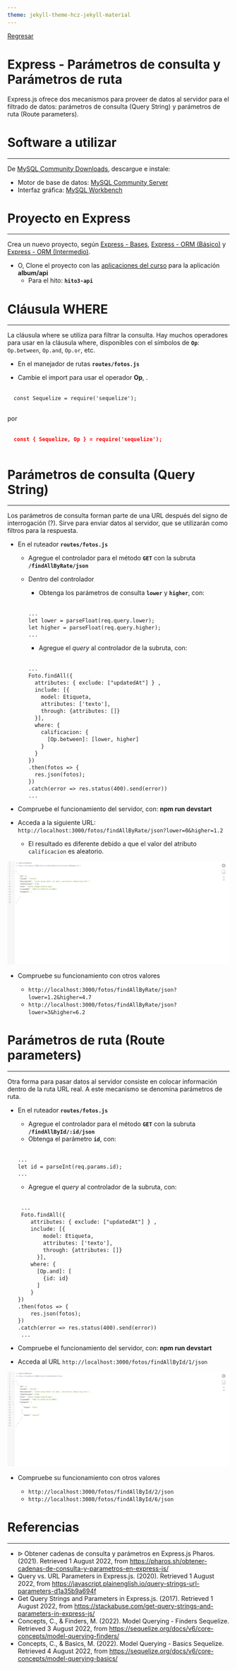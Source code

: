 ```yaml
---
theme: jekyll-theme-hcz-jekyll-material
---
```


[Regresar](/DAWM/)

Express - Parámetros de consulta y Parámetros de ruta
=====================================================

Express.js ofrece dos mecanismos para proveer de datos al servidor para el filtrado de datos: parámetros de consulta (Query String) y parámetros de ruta (Route parameters).


Software a utilizar
===================
* * *

De [MySQL Community Downloads](https://dev.mysql.com/downloads/), descargue e instale:
* Motor de base de datos: [MySQL Community Server](https://dev.mysql.com/downloads/mysql/)
* Interfaz gráfica: [MySQL Workbench](https://dev.mysql.com/downloads/workbench/)

Proyecto en Express
===================

* * *

Crea un nuevo proyecto, según [Express - Bases](https://dawfiec.github.io/DAWM/tutoriales/express_bases.html), [Express - ORM (Básico)](https://dawfiec.github.io/DAWM/tutoriales/express_ormbasico.html) y [Express - ORM (Intermedio)](https://dawfiec.github.io/DAWM/tutoriales/express_ormintermedio.html).

* O, Clone el proyecto con las [aplicaciones del curso](https://github.com/DAWFIEC/DAWM-apps) para la aplicación **album/api**
    - Para el hito: **`hito3-api`**

Cláusula WHERE
===============
* * *

La cláusula where se utiliza para filtrar la consulta. Hay muchos operadores para usar en la cláusula where, disponibles con el símbolos de **`Op`**: `Op.between`, `Op.and`, `Op.or`, etc.

* En el manejador de rutas **`routes/fotos.js`**
 + Cambie el import para usar el operador **Op**, .

  <pre><code>
  const Sequelize = require('sequelize');
  </code></pre>

  por

  <pre><code>
  <b style="color:red">const { Sequelize, Op } = require('sequelize');</b>
  </code></pre>


Parámetros de consulta (Query String)
=====================================
* * *

Los parámetros de consulta forman parte de una URL después del signo de interrogación (?). Sirve para enviar datos al servidor, que se utilizarán como filtros para la respuesta.

* En el ruteador **`routes/fotos.js`**
  + Agregue el controlador para el método **`GET`** con la subruta **`/findAllByRate/json`**
  + Dentro del controlador
    - Obtenga los parámetros de consulta **`lower`** y **`higher`**, con:

    <pre><code>
  	...
  	let lower = parseFloat(req.query.lower);
  	let higher = parseFloat(req.query.higher);
  	...
    </code></pre>

    - Agregue el _query_ al controlador de la subruta, con:

    <pre><code>
    ...
    Foto.findAll({
      attributes: { exclude: ["updatedAt"] } ,
      include: [{
        model: Etiqueta,
        attributes: ['texto'],
        through: {attributes: []}
      }], 
      where: { 
        calificacion: { 
          [Op.between]: [lower, higher]
        }
      }
    })  
    .then(fotos => {  
      res.json(fotos);  
    })  
    .catch(error => res.status(400).send(error)) 
    ...
    </code></pre>

* Compruebe el funcionamiento del servidor, con: **npm run devstart**
* Acceda a la siguiente URL: `http://localhost:3000/fotos/findAllByRate/json?lower=0&higher=1.2`  
  - El resultado es diferente debido a que el valor del atributo `calificacion` es aleatorio. 

<p align="center">
  <img src="imagenes/fotos_byrate.png">
</p>
  

* Compruebe su funcionamiento con otros valores

  + `http://localhost:3000/fotos/findAllByRate/json?lower=1.2&higher=4.7`
  + `http://localhost:3000/fotos/findAllByRate/json?lower=3&higher=6.2`


Parámetros de ruta (Route parameters)
=====================================
* * *

Otra forma para pasar datos al servidor consiste en colocar información dentro de la ruta URL real. A este mecanismo se denomina parámetros de ruta. 

* En el ruteador **`routes/fotos.js`**
  + Agregue el controlador para el método **`GET`** con la subruta **`/findAllById/:id/json`**
  + Obtenga el parámetro **`id`**, con:

  <pre><code>
  ...
  let id = parseInt(req.params.id);
  ...
  </code></pre>

  + Agregue el _query_ al controlador de la subruta, con:

  <pre><code>
   ...
   Foto.findAll({  
      attributes: { exclude: ["updatedAt"] } ,
      include: [{
          model: Etiqueta,
          attributes: ['texto'],
          through: {attributes: []}
        }], 
      where: { 
        [Op.and]: [
          {id: id}
        ]
      }
  })  
  .then(fotos => {  
      res.json(fotos);  
  })  
  .catch(error => res.status(400).send(error)) 
   ...
  </code></pre>

* Compruebe el funcionamiento del servidor, con: **npm run devstart**
* Acceda al URL `http://localhost:3000/fotos/findAllById/1/json` 

<p align="center">
  <img src="imagenes/fotos_byid.png">
</p>

* Compruebe su funcionamiento con otros valores

  + `http://localhost:3000/fotos/findAllById/2/json`
  + `http://localhost:3000/fotos/findAllById/6/json`

Referencias 
===========

* * *

* ᐉ Obtener cadenas de consulta y parámetros en Express.js Pharos. (2021). Retrieved 1 August 2022, from https://pharos.sh/obtener-cadenas-de-consulta-y-parametros-en-express-js/
* Query vs. URL Parameters in Express.js. (2020). Retrieved 1 August 2022, from https://javascript.plainenglish.io/query-strings-url-parameters-d1a35b9a694f
* Get Query Strings and Parameters in Express.js. (2017). Retrieved 1 August 2022, from https://stackabuse.com/get-query-strings-and-parameters-in-express-js/
* Concepts, C., & Finders, M. (2022). Model Querying - Finders Sequelize. Retrieved 3 August 2022, from https://sequelize.org/docs/v6/core-concepts/model-querying-finders/
* Concepts, C., & Basics, M. (2022). Model Querying - Basics Sequelize. Retrieved 4 August 2022, from https://sequelize.org/docs/v6/core-concepts/model-querying-basics/